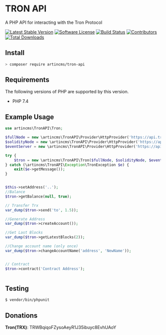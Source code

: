 # TRON API
A PHP API for interacting with the Tron Protocol

[![Latest Stable Version](https://poser.pugx.org/artincms/tron-api/version)](https://packagist.org/packages/artincms/tron-api)
[![Software License](https://img.shields.io/badge/license-MIT-brightgreen.svg?style=flat-square)](LICENSE)
[![Build Status](https://api.travis-ci.com/artincms/tron-api.svg?branch=master)](https://travis-ci.com/artincms/tron-api)
[![Contributors](https://img.shields.io/github/contributors/artincms/tron-api.svg)](https://github.com/artincms/tron-api/graphs/contributors)
[![Total Downloads](https://img.shields.io/packagist/dt/artincms/tron-api.svg?style=flat-square)](https://packagist.org/packages/artincms/tron-api)

## Install

```bash
> composer require artincms/tron-api
```
## Requirements

The following versions of PHP are supported by this version.

* PHP 7.4

## Example Usage

```php
use artincms\TronAPI\Tron;

$fullNode = new \artincms\TronAPI\Provider\HttpProvider('https://api.trongrid.io');
$solidityNode = new \artincms\TronAPI\Provider\HttpProvider('https://api.trongrid.io');
$eventServer = new \artincms\TronAPI\Provider\HttpProvider('https://api.trongrid.io');

try {
    $tron = new \artincms\TronAPI\Tron($fullNode, $solidityNode, $eventServer);
} catch (\artincms\TronAPI\Exception\TronException $e) {
    exit($e->getMessage());
}


$this->setAddress('..');
//Balance
$tron->getBalance(null, true);

// Transfer Trx
var_dump($tron->send('to', 1.5));

//Generate Address
var_dump($tron->createAccount());

//Get Last Blocks
var_dump($tron->getLatestBlocks(2));

//Change account name (only once)
var_dump($tron->changeAccountName('address', 'NewName'));


// Contract
$tron->contract('Contract Address');



```

## Testing

``` bash
$ vendor/bin/phpunit
```

## Donations
**Tron(TRX)**: TRWBqiqoFZysoAeyR1J35ibuyc8EvhUAoY
